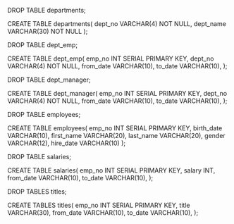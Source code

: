 DROP TABLE departments;

CREATE TABLE departments(
	dept_no VARCHAR(4) NOT NULL,
	dept_name VARCHAR(30) NOT NULL
);

DROP TABLE dept_emp;

CREATE TABLE dept_emp(
	emp_no INT SERIAL PRIMARY KEY, 
	dept_no VARCHAR(4) NOT NULL,
	from_date VARCHAR(10),
	to_date VARCHAR(10),
);

DROP TABLE dept_manager;

CREATE TABLE dept_manager(
	emp_no INT SERIAL PRIMARY KEY,
	dept_no VARCHAR(4) NOT NULL,
	from_date VARCHAR(10),
	to_date VARCHAR(10),
);

DROP TABLE employees;

CREATE TABLE employees(
	emp_no INT SERIAL PRIMARY KEY,
	birth_date VARCHAR(10),
	first_name VARCHAR(20),
	last_name VARCHAR(20),
	gender VARCHAR(12),
	hire_date VARCHAR(10)
);

DROP TABLE salaries;

CREATE TABLE salaries(
	emp_no INT SERIAL PRIMARY KEY,
	salary INT,
	from_date VARCHAR(10),
	to_date VARCHAR(10),
);

DROP TABLES titles;

CREATE TABLES titles(
	emp_no INT SERIAL PRIMARY KEY,
	title VARCHAR(30),
	from_date VARCHAR(10),
	to_date VARCHAR(10),
);



